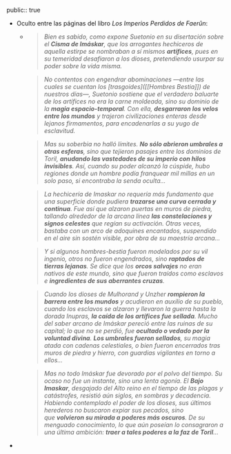public:: true

- Oculto entre las páginas del libro *Los Imperios Perdidos de Faerûn*:
	- > *Bien es sabido, como expone Suetonio en su disertación sobre el __Cisma de Imáskar__, que los arrogantes hechiceros de aquella estirpe se nombraban a sí mismos __artífices__, pues en su temeridad desafiaron a los dioses, pretendiendo usurpar su poder sobre la vida misma.*
	  
	  > *No contentos con engendrar abominaciones —entre las cuales se cuentan los [trasgoides]([[Hombres Bestia]]) de nuestros días—, Suetonio sostiene que el verdadero baluarte de los artífices no era la carne moldeada, sino su dominio de la __magia espacio-temporal__. Con ella, __desgarraron los velos entre los mundos__ y trajeron civilizaciones enteras desde lejanos firmamentos, para encadenarlas a su yugo de esclavitud.*
	  
	  > *Mas su soberbia no halló límites. __No sólo abrieron umbrales a otras esferas__, sino que tejieron pasajes entre los dominios de Toril, __anudando las vastedades de su imperio con hilos invisibles__. Así, cuando su poder alcanzó la cúspide, hubo regiones donde un hombre podía franquear mil millas en un solo paso, si encontraba la senda oculta...*
	  
	  > *La hechicería de Imaskar no requería más fundamento que una superficie donde pudiera __trazarse una curva cerrada y continua__. Fue así que alzaron puertas en muros de piedra, tallando alrededor de la arcana línea __las constelaciones y signos celestes__ que regían su activación. Otras veces, bastaba con un arco de adoquines encantados, suspendido en el aire sin sostén visible, por obra de su maestría arcana...*
	  
	  > *Y si algunos hombres-bestia fueron modelados por su vil ingenio, otros no fueron engendrados, sino __raptados de tierras lejanas__. Se dice que los __orcos salvajes__ no eran nativos de este mundo, sino que fueron traídos como esclavos e __ingredientes de sus aberrantes cruzas__.*
	  
	  > *Cuando los dioses de Mulhorand y Unzher __rompieron la barrera entre los mundos__ y acudieron en auxilio de su pueblo, cuando los esclavos se alzaron y llevaron la guerra hasta la dorada Inupras, __la caída de los artífices fue sellada__. Mucho del saber arcano de Imáskar pereció entre las ruinas de su capital; lo que no se perdió, fue __ocultado o vedado por la voluntad divina__. __Los umbrales fueron sellados__, su magia atada con cadenas celestiales, o bien fueron encerrados tras muros de piedra y hierro, con guardias vigilantes en torno a ellos...*
	  
	  > *Mas no todo Imáskar fue devorado por el polvo del tiempo. Su ocaso no fue un instante, sino una lenta agonía. El __Bajo Imaskar__, desgajado del Alto reino en el tiempo de las plagas y catástrofes, resistió aún siglos, en sombras y decadencia. Habiendo contemplado el poder de los dioses, sus últimos herederos no buscaron expiar sus pecados, sino que __volvieron su mirada a poderes más oscuros__. De su menguado conocimiento, lo que aún poseían lo consagraron a una última ambición: __traer a tales poderes a la faz de Toril__...*
-